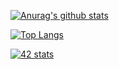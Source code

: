 [![Anurag's github stats](https://github-readme-stats.vercel.app/api?username=bazuara&count_private=true&show_icons=true)](https://github.com/anuraghazra/github-readme-stats)

[![Top Langs](https://github-readme-stats.vercel.app/api/top-langs/?username=bazuara&layout=compact)](https://github.com/anuraghazra/github-readme-stats)

[![42 stats](https://badge42.herokuapp.com/api/stats/bazuara)](https://github.com/JaeSeoKim/badge42)


<!--
**bazuara/bazuara** is a ✨ _special_ ✨ repository because its `README.md` (this file) appears on your GitHub profile.

Here are some ideas to get you started:

- 🔭 I’m currently working on ...
- 🌱 I’m currently learning ...
- 👯 I’m looking to collaborate on ...
- 🤔 I’m looking for help with ...
- 💬 Ask me about ...
- 📫 How to reach me: ...
- 😄 Pronouns: ...
- ⚡ Fun fact: ...
-->
